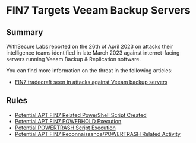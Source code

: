 # FIN7 Targets Veeam Backup Servers

## Summary

WithSecure Labs reported on the 26th of April 2023 on attacks their intelligence teams identified in late March 2023 against internet-facing servers running Veeam Backup & Replication software.

You can find more information on the threat in the following articles:

- [FIN7 tradecraft seen in attacks against Veeam backup servers](https://labs.withsecure.com/publications/fin7-target-veeam-servers)

## Rules

- [Potential APT FIN7 Related PowerShell Script Created](./file_event_win_apt_fin7_powershell_scripts_naming_convention.yml)
- [Potential APT FIN7 POWERHOLD Execution](./posh_ps_apt_fin7_powerhold.yml)
- [Potential POWERTRASH Script Execution](./posh_ps_apt_fin7_powertrash_execution.yml)
- [Potential APT FIN7 Reconnaissance/POWERTRASH Related Activity](./proc_creation_win_apt_fin7_powertrash_lateral_movement.yml)

